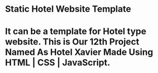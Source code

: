 # Static Hotel Website Template
# It can be a template for Hotel type website. This is Our 12th Project Named As Hotel Xavier Made Using HTML | CSS | JavaScript.
